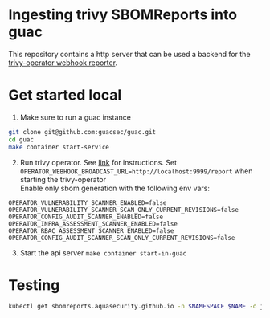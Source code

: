 # Ingesting trivy SBOMReports into guac

This repository contains a http server that can be used a backend for the [trivy-operator webhook reporter](https://aquasecurity.github.io/trivy-operator/v0.22.0/tutorials/integrations/webhook/).

# Get started local

1. Make sure to run a guac instance

```sh
git clone git@github.com:guacsec/guac.git
cd guac
make container start-service
 ```

2. Run trivy operator. See [link](https://github.com/aquasecurity/trivy-operator/blob/main/CONTRIBUTING.md#out-of-cluster) for instructions.
Set `OPERATOR_WEBHOOK_BROADCAST_URL=http://localhost:9999/report` when starting the trivy-operator \
Enable only sbom generation with the following env vars:

  ```
  OPERATOR_VULNERABILITY_SCANNER_ENABLED=false 
  OPERATOR_VULNERABILITY_SCANNER_SCAN_ONLY_CURRENT_REVISIONS=false
  OPERATOR_CONFIG_AUDIT_SCANNER_ENABLED=false
  OPERATOR_INFRA_ASSESSMENT_SCANNER_ENABLED=false
  OPERATOR_RBAC_ASSESSMENT_SCANNER_ENABLED=false
  OPERATOR_CONFIG_AUDIT_SCANNER_SCAN_ONLY_CURRENT_REVISIONS=false
  ```

3. Start the api server
`make container start-in-guac`

# Testing

```sh
kubectl get sbomreports.aquasecurity.github.io -n $NAMESPACE $NAME -o json | curl -v -X POST --data-binary @- localhost:9999/report
```
